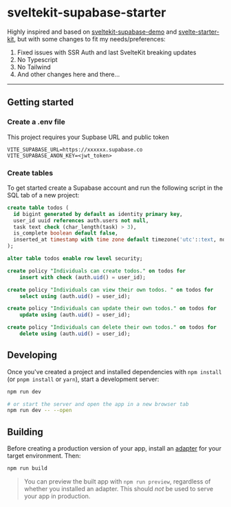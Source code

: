 # sveltekit-supabase-starter

Highly inspired and based on [sveltekit-supabase-demo](https://github.com/ashleyconnor/sveltekit-supabase-demo) and [svelte-starter-kit](https://github.com/one-aalam/svelte-starter-kit), but with some changes to fit my needs/preferences:

1. Fixed issues with SSR Auth and last SvelteKit breaking updates
2. No Typescript
3. No Tailwind
4. And other changes here and there...


----


## Getting started

### Create a .env file

This project requires your Supbase URL and public token

```
VITE_SUPABASE_URL=https://xxxxxx.supabase.co
VITE_SUPABASE_ANON_KEY=<jwt_token>
```

### Create tables

To get started create a Supabase account and run the following script in the SQL tab of a new project:

```sql
create table todos (
  id bigint generated by default as identity primary key,
  user_id uuid references auth.users not null,
  task text check (char_length(task) > 3),
  is_complete boolean default false,
  inserted_at timestamp with time zone default timezone('utc'::text, now()) not null
);

alter table todos enable row level security;

create policy "Individuals can create todos." on todos for
    insert with check (auth.uid() = user_id);

create policy "Individuals can view their own todos. " on todos for
    select using (auth.uid() = user_id);

create policy "Individuals can update their own todos." on todos for
    update using (auth.uid() = user_id);

create policy "Individuals can delete their own todos." on todos for
    delete using (auth.uid() = user_id);
```

## Developing

Once you've created a project and installed dependencies with `npm install` (or `pnpm install` or `yarn`), start a development server:

```bash
npm run dev

# or start the server and open the app in a new browser tab
npm run dev -- --open
```

## Building

Before creating a production version of your app, install an [adapter](https://kit.svelte.dev/docs#adapters) for your target environment. Then:

```bash
npm run build
```

> You can preview the built app with `npm run preview`, regardless of whether you installed an adapter. This should _not_ be used to serve your app in production.
